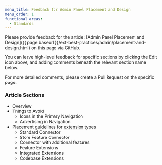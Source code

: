 ```yaml
---
menu_title: Feedback for Admin Panel Placement and Design
menu_order: 1
functional_areas:
  - Standards
---
```


Please provide feedback for the article: [Admin Panel Placement and Design]({{ page.baseurl }}/ext-best-practices/admin/placement-and-design.html) on this page via GitHub.

You can leave high-level feedback for specific sections by clicking the Edit icon above, and adding comments beneath the relevant section name below.

For more detailed comments, please create a Pull Request on the specific page.

### Article Sections

* Overview
* Things to Avoid
  * Icons in the Primary Navigation
  * Advertising in Navigation
* Placement guidelines for [extension](https://glossary.magento.com/extension) types
  * Standard Connector
  * Store Feature Connector
  * Connector with additional features
  * Feature Extensions
  * Integrated Extensions
  * Codebase Extensions
